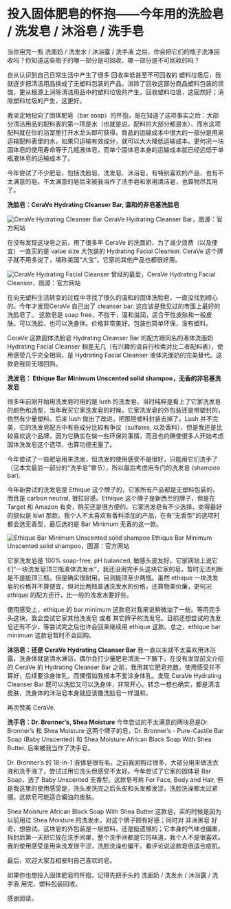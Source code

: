 # 投入固体肥皂的怀抱——今年用的洗脸皂 / 洗发皂 / 沐浴皂 / 洗手皂


当你用完一瓶 洗面奶 / 洗发水 / 沐浴露 / 洗手液 之后，你会把它们的瓶子洗净回收吗？你知道这些瓶子的哪一部分是可回收、哪一部分是不可回收的吗？

自从认识到自己日常生活中产生了很多 回收率低甚至不可回收的 塑料垃圾后，我就逐步把清洁用品换成了无塑料包装的产品，消除了回收这部分商品塑料包装的烦恼，更从根源上消除清洁用品中的塑料垃圾的产生。回收塑料垃圾，这固然好；消除塑料垃圾的产生，这更好。

我坚定地投向了固体肥皂（bar soap）的怀抱，是在知道了这项事实之后：大部分清洁用品的配料表的第一项是水（也就是说，配料的大部分都是水）、而水这项配料就在你的浴室里打开水龙头即可获得。商品的运输成本中很大的一部分是用来运输配料表里的水，如果只运输有效成分，就可以大大降低运输成本。更何况一块固体皂的使用寿命等于几瓶液体皂，而单个固体皂本身的运输成本就已经远低于单瓶液体皂的运输成本了。

今年尝试了不少肥皂，包括洗脸皂、洗发皂、沐浴皂，有特别喜欢的产品，也有不太满意的皂。不太满意的皂后来被我当作了洗手皂和家用清洁皂，也算物尽其用了。

**洗脸皂：CeraVe Hydrating Cleanser Bar, 温和的非皂基洗脸皂**

![CeraVe Hydrating Cleanser Bar](https://img9.doubanio.com/view/note/l/public/p78755260.webp)
CeraVe Hydrating Cleanser Bar，图源：官方网站

在没有发现这块皂之前，用了很多年 CeraVe 的洗面奶，为了减少浪费（以及便宜）一直买的是 value size 大包装的 Hydrating Facial Cleanser. CeraVe 这个牌子就不用多说了，堪称美国“大宝”。它家的其他产品也都很好用。

![CeraVe Hydrating Facial Cleanser](https://img9.doubanio.com/view/note/l/public/p78755299.webp)
曾经的最爱，CeraVe Hydrating Facial Cleanser，图源：官方网站


在向无塑料生活转变的过程中寻找了很久的温和的固体洗脸皂，一直没找到顺心的。今年才发现CeraVe 自己出了 cleanser bar. 这应该是我见过的市面上最好的洗脸皂了。 这款皂是 soap free，不拔干，温和滋润，适合干性皮肤和一般皮肤。可以洗脸，也可以洗身体。价格非常美好。包装也简单环保，没有塑料。

CeraVe 这款固体洗脸皂 Hydrating Cleanser Bar 的配方跟同名的液体洗面奶 Hydrating Facial Cleanser 相差无几（有兴趣的请自行检索对比二者配料表），使用感受几乎完全相同，是 Hydrating Facial Cleanser 液体洗面奶的完美替代。这款皂我将无限回购。

**洗发皂： Ethique Bar Minimum Unscented solid shampoo，无香的非皂基洗发皂**

很多年前刚开始用洗发皂时用的是 lush 的洗发皂，当时纯粹是看上了它家洗发皂的颜色和造型，当年我买它家洗发皂的时候，它家洗发皂的外包装还是带塑封的，依然有少量塑料。后来 lush 做出了改进，把那层塑料封装去掉了。Lush 并不完美，它的洗发皂配方中有些成分比较有争议（sulfates, 以及香料），但是我还是比较喜欢这个品牌，因为它确实在做一些环保的事情，而且也的确使很多人开始考虑固体洗发皂这个选项，也算功德无量了。

今年尝试了一些肥皂用来洗发，但洗发的使用感受不是很好，只能用它们洗手了（见本文最后一部分的“洗手皂”章节），所以最后考虑用专门的洗发皂 (shampoo bar). 

今年新尝试的洗发皂是 Ethique 这个牌子的，它家所有产品都是无塑料包装的，而且是 carbon neutral, 很拉好感。Ethique 这个牌子是新西兰的牌子，但是在 Target 和 Amazon 有卖，购买还是很方便的。它家洗发皂有不少选择，卖得最好的貌似是 kiwi 那款。我个人不太喜欢有香料添加的产品，在有“无香型”的选项时都会选无香型，最后选的是 Bar Minimum 无香的这一款。

![Ethique Bar Minimum Unscented solid shampoo](https://img9.doubanio.com/view/note/l/public/p78755495.webp)
Ethique Bar Minimum Unscented solid shampoo，图源：官方网站

它家洗发皂是 100% soap-free, pH balanced, 敏感头皮友好。它家网站上说它们“一块洗发皂顶三瓶液体洗发水”，我还没用完手头这块它家的皂，暂时无法判断是不是能顶三瓶，但是确实很耐用，目测能顶至少两瓶。虽然 ethique 一块洗发皂的价格并不算便宜，但对比两瓶普通洗发水的价格，还算物美价廉，更何况 ethique 的配方还行，比一般的洗发水要好些。

使用感受上，ethique 的 bar minimum 这款皂对我来说稍微油了一些。等用完手头这块，我会尝试它家其他洗发皂 或者 其它牌子的洗发皂。目前还想尝试的洗发皂还有不少，等尝试完之后也许会回来继续用 ethique 这款。总之，ethique bar minimum 这款皂暂时不会回购。

**沐浴皂：还是 CeraVe Hydrating Cleanser Bar**
我一直以来就不太喜欢用沐浴露，洗身体就是清水淋浴，偶尔会打少量肥皂清洗一下腋下。在没有发现前文介绍的 CeraVe 的 Hydrating Cleanser Bar 之前，我用其它肥皂充数，使用感受并不算好，后续要涂身体乳，而懒惰如我根本不爱涂身体乳。发现 CeraVe Hydrating Cleanser Bar 既可以洗脸又可以洗身体，非常开心。转念一想也确实，都是清洁皮肤，洗身体的沐浴皂本身就应该像洗脸皂一样温和。

再次赞美 CeraVe.

**洗手皂：Dr. Bronner’s,  Shea Moisture**
今年尝试的不太满意的两块皂是Dr. Bronner’s 和 Shea Moisture 这两个牌子的皂，Dr. Bronner’s - Pure-Castile Bar Soap (Baby Unscented) 和 Shea Moisture African Black Soap With Shea Butter. 后来被我当作了洗手皂。

Dr. Bronner’s 的 18-in-1 液体皂很有名，之前我回购过很多，大部分用来做洗衣液和洗手液了，尝试过用它洗头但感受不太好。今年尝试了它家的固体皂 Bar Soap，选了 Baby Unscented 无香型。这款皂号称 For Face, Body and Hair, 但是我这里的使用感受是，洗头发洗完之后头皮和头发都发涩，洗脸洗澡都太过紧绷。这款皂可能适合偏油的皮肤。

Shea Moisture African Black Soap With Shea Butter 这款皂，买的时候是因为以前用过 Shea Moisture 的洗发水，对这个牌子颇有好感；同时对 非洲黑皂 好奇，想尝试。这块皂的外包装是一层塑料，还是挺遗憾的；它本身的气味也偏重，拆封后第一天把它放在洗手间里，整个洗手间都是它的味道，我个人不是很喜欢。我的使用感受是用来洗发很干涩，洗脸洗澡也偏干。看评论说这款皂很适合痘肌。

最后，欢迎大家互相安利自己喜欢的皂。

如果你也想投入固体肥皂的怀抱，记得先把手头的 洗面奶 / 洗发水 / 沐浴露 / 洗手液 用完、塑料包装回收。

感谢阅读。
